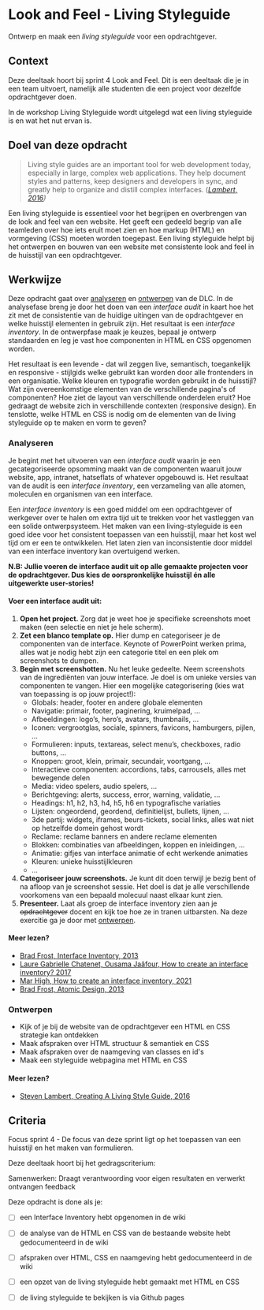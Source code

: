 
# Look and Feel - Living Styleguide

Ontwerp en maak een *living styleguide* voor een opdrachtgever.

## Context

Deze deeltaak hoort bij sprint 4 Look and Feel. Dit is een deeltaak die je in een team uitvoert, namelijk alle studenten die een project voor dezelfde opdrachtgever doen.

In de workshop Living Styleguide wordt uitgelegd wat een living styleguide is en wat het nut ervan is.


## Doel van deze opdracht

> Living style guides are an important tool for web development today, especially in large, complex web applications. They help document styles and patterns, keep designers and developers in sync, and greatly help to organize and distill complex interfaces. (<cite>[Lambert, 2016](https://www.smashingmagazine.com/2016/05/creating-a-living-style-guide-case-study/))

Een living styleguide is essentieel voor het begrijpen en overbrengen van de look and feel van een website. Het geeft een gedeeld begrip van alle teamleden over hoe iets eruit moet zien en hoe markup (HTML) en vormgeving (CSS) moeten worden toegepast. Een living styleguide helpt bij het ontwerpen en bouwen van een website met consistente look and feel in de huisstijl van een opdrachtgever.

## Werkwijze

Deze opdracht gaat over [analyseren](#analyseren) en [ontwerpen](#ontwerpen) van de DLC. In de analysefase breng je door het doen van een *interface audit* in kaart hoe het zit met de consistentie van de huidige uitingen van de opdrachtgever en welke huisstijl elementen in gebruik zijn. Het resultaat is een *interface inventory*. In de ontwerpfase maak je keuzes, bepaal je ontwerp standaarden en leg je vast hoe componenten in HTML en CSS opgenomen worden. 

Het resultaat is een levende - dat wil zeggen live, semantisch, toegankelijk en responsive - stijlgids welke gebruikt kan worden door alle frontenders in een organisatie. Welke kleuren en typografie worden gebruikt in de huisstijl? Wat zijn overeenkomstige elementen van de verschillende pagina's of componenten? Hoe ziet de layout van verschillende onderdelen eruit? Hoe gedraagt de website zich in verschillende contexten (responsive design). En tenslotte, welke HTML en CSS is nodig om de elementen van de living styleguide op te maken en vorm te geven?

### Analyseren

Je begint met het uitvoeren van een *interface audit* waarin je een gecategoriseerde opsomming maakt van de componenten waaruit jouw website, app, intranet, hatseflats of whatever opgebouwd is. Het resultaat van de audit is een *interface inventory*, een verzameling van alle atomen, moleculen en organismen van een interface.

Een *interface inventory* is een goed middel om een opdrachtgever of werkgever over te halen om extra tijd uit te trekken voor het vastleggen van een solide ontwerpsysteem. Het maken van een living-styleguide is een goed idee voor het consistent toepassen van een huisstijl, maar het kost wel tijd om er een te ontwikkelen. Het laten zien van inconsistentie door middel van een interface inventory kan overtuigend werken.

**N.B: Jullie voeren de interface audit uit op alle gemaakte projecten voor de opdrachtgever. Dus kies de oorspronkelijke huisstijl én alle uitgewerkte user-stories!**

#### Voer een interface audit uit:
 
 1. **Open het project.** Zorg dat je weet hoe je specifieke screenshots moet maken (een selectie en niet je hele scherm).
 2. **Zet een blanco template op.** Hier dump en categoriseer je de componenten van de interface. Keynote of PowerPoint werken prima, alles wat je nodig hebt zijn een categorie titel en een plek om screenshots te dumpen.
 3. **Begin met screenshotten.** Nu het leuke gedeelte. Neem screenshots van de ingrediënten van jouw interface. Je doel is om unieke versies van componenten te vangen. Hier een mogelijke categorisering (kies wat van toepassing is op jouw project!):
    - Globals: header, footer en andere globale elementen
    - Navigatie: primair, footer, paginering, kruimelpad, …
    - Afbeeldingen: logo’s, hero’s, avatars, thumbnails, …
    - Iconen: vergrootglas, sociale, spinners, favicons, hamburgers, pijlen, …
    - Formulieren: inputs, textareas, select menu’s, checkboxes, radio buttons, …
    - Knoppen: groot, klein, primair, secundair, voortgang, …
    - Interactieve componenten: accordions, tabs, carrousels, alles met bewegende delen
    - Media: video spelers, audio spelers, …
    - Berichtgeving: alerts, success, error, warning, validatie, …
    - Headings: h1, h2, h3, h4, h5, h6 en typografische variaties
    - Lijsten: ongeordend, geordend, definitielijst, bullets, lijnen, …
    - 3de partij: widgets, iframes, beurs-tickets, social links, alles wat niet op hetzelfde domein gehost wordt
    - Reclame: reclame banners en andere reclame elementen
    - Blokken: combinaties van afbeeldingen, koppen en inleidingen, …
    - Animatie: gifjes van interface animatie of echt werkende animaties
    - Kleuren: unieke huisstijlkleuren
    - …
4. **Categoriseer jouw screenshots.** Je kunt dit doen terwijl je bezig bent of na afloop van je screenshot sessie. Het doel is dat je alle verschillende voorkomens van een bepaald molecuul naast elkaar kunt zien.
5. **Presenteer.** Laat als groep de interface inventory zien aan je ~~opdrachtgever~~ docent en kijk toe hoe ze in tranen uitbarsten. Na deze exercitie ga je door met [ontwerpen](#ontwerpen).

#### Meer lezen?

- [Brad Frost, Interface Inventory, 2013](https://bradfrost.com/blog/post/interface-inventory/)
- [Laure Gabrielle Chatenet, Ousama Jaâfour, How to create an interface inventory? 2017](https://capian.co/blog/interface-inventory/)
- [Mar High, How to create an interface inventory, 2021](https://mainmatter.com/blog/2021/06/02/how-to-create-an-interface-inventory/)
- [Brad Frost, Atomic Design, 2013](https://bradfrost.com/blog/post/atomic-web-design/)

### Ontwerpen

- Kijk of je bij de website van de opdrachtgever een HTML en CSS strategie kan ontdekken
- Maak afspraken over HTML structuur & semantiek en CSS
- Maak afspraken over de naamgeving van classes en id's
- Maak een styleguide webpagina met HTML en CSS

#### Meer lezen?

- [Steven Lambert, Creating A Living Style Guide, 2016](https://www.smashingmagazine.com/2016/05/creating-a-living-style-guide-case-study/)

## Criteria

Focus sprint 4 - De focus van deze sprint ligt op het toepassen van een huisstijl en het maken van formulieren.

Deze deeltaak hoort bij het gedragscriterium:  

Samenwerken: Draagt verantwoording voor eigen resultaten en verwerkt ontvangen feedback

Deze opdracht is done als je:

- [ ] een Interface Inventory hebt opgenomen in de wiki
- [ ] de analyse van de HTML en CSS van de bestaande website hebt gedocumenteerd in de wiki
- [ ] afspraken over HTML, CSS en naamgeving hebt gedocumenteerd in de wiki
- [ ] een opzet van de living styleguide hebt gemaakt met HTML en CSS
- [ ] de living styleguide te bekijken is via Github pages

